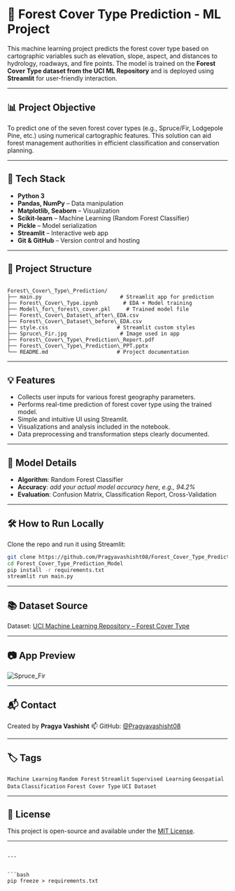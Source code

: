 
# 🌲 Forest Cover Type Prediction - ML Project

This machine learning project predicts the forest cover type based on cartographic variables such as elevation, slope, aspect, and distances to hydrology, roadways, and fire points. The model is trained on the **Forest Cover Type dataset from the UCI ML Repository** and is deployed using **Streamlit** for user-friendly interaction.

---

## 📊 Project Objective

To predict one of the seven forest cover types (e.g., Spruce/Fir, Lodgepole Pine, etc.) using numerical cartographic features. This solution can aid forest management authorities in efficient classification and conservation planning.

---

## 🚀 Tech Stack

- **Python 3**
- **Pandas, NumPy** – Data manipulation
- **Matplotlib, Seaborn** – Visualization
- **Scikit-learn** – Machine Learning (Random Forest Classifier)
- **Pickle** – Model serialization
- **Streamlit** – Interactive web app
- **Git & GitHub** – Version control and hosting

---

## 📁 Project Structure

```

Forest\_Cover\_Type\_Prediction/
├── main.py                         # Streamlit app for prediction
├── Forest\_Cover\_Type.ipynb        # EDA + Model training
├── Model\_for\_forest\_cover.pkl     # Trained model file
├── Forest\_Cover\_Dataset\_after\_EDA.csv
├── Forest\_Cover\_Dataset\_before\_EDA.csv
├── style.css                      # Streamlit custom styles
├── Spruce\_Fir.jpg                 # Image used in app
├── Forest\_Cover\_Type\_Prediction\_Report.pdf
├── Forest\_Cover\_Type\_Prediction\_PPT.pptx
└── README.md                      # Project documentation

````

---

## 💡 Features

- Collects user inputs for various forest geography parameters.
- Performs real-time prediction of forest cover type using the trained model.
- Simple and intuitive UI using Streamlit.
- Visualizations and analysis included in the notebook.
- Data preprocessing and transformation steps clearly documented.

---

## 🧠 Model Details

- **Algorithm**: Random Forest Classifier
- **Accuracy**: _add your actual model accuracy here, e.g., 94.2%_
- **Evaluation**: Confusion Matrix, Classification Report, Cross-Validation

---

## 🛠️ How to Run Locally

Clone the repo and run it using Streamlit:

```bash
git clone https://github.com/Pragyavashisht08/Forest_Cover_Type_Prediction_Model.git
cd Forest_Cover_Type_Prediction_Model
pip install -r requirements.txt
streamlit run main.py
````

---

## 📚 Dataset Source

Dataset: [UCI Machine Learning Repository – Forest Cover Type](https://archive.ics.uci.edu/ml/datasets/Covertype)

---

## 📷 App Preview

![Spruce\_Fir](Spruce_Fir.jpg)

---

## 📬 Contact

Created by **Pragya Vashisht**
📫 GitHub: [@Pragyavashisht08](https://github.com/Pragyavashisht08)

---

## 🏷️ Tags

`Machine Learning` `Random Forest` `Streamlit` `Supervised Learning` `Geospatial Data` `Classification` `Forest Cover Type` `UCI Dataset`

---

## 📄 License

This project is open-source and available under the [MIT License](LICENSE).

---

````

---


```bash
pip freeze > requirements.txt
````



